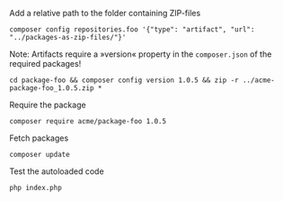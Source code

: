 Add a relative path to the folder containing ZIP-files

    composer config repositories.foo '{"type": "artifact", "url": "../packages-as-zip-files/"}'

Note: Artifacts require a »version« property in the `composer.json` of 
the required packages!

    cd package-foo && composer config version 1.0.5 && zip -r ../acme-package-foo_1.0.5.zip *

Require the package

    composer require acme/package-foo 1.0.5

Fetch packages

    composer update

Test the autoloaded code

    php index.php